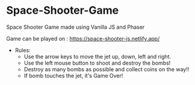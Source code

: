 # Space-Shooter-Game
Space Shooter Game made using Vanilla JS and Phaser

Game can be played on : https://space-shooter-js.netlify.app/

* Rules:
  * Use the arrow keys to move the jet up, down, left and right.
  * Use the left mouse button to shoot and destroy the bombs!
  * Destroy as many bombs as possible and collect coins on the way!!
  * If bomb touches the jet, it's Game Over!
